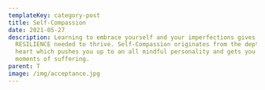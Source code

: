 ```yaml
---
templateKey: category-post
title: Self-Compassion
date: 2021-05-27
description: Learning to embrace yourself and your imperfections gives you the
  RESILIENCE needed to thrive. Self-Compassion originates from the depth of
  heart which pushes you up to an all mindful personality and gets you drop your
  moments of suffering.
parent: T
image: /img/acceptance.jpg
---
```

